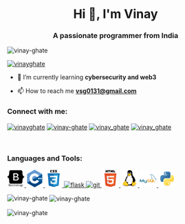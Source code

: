 <h1 align="center">Hi 👋, I'm Vinay</h1>
<h3 align="center">A passionate programmer from India</h3>

<p align="left"> <img src="https://komarev.com/ghpvc/?username=vinay-ghate&label=Profile%20views&color=0e75b6&style=flat" alt="vinay-ghate" /> </p>

<p align="left"> <a href="https://twitter.com/vinayghate" target="blank"><img src="https://img.shields.io/twitter/follow/vinayghate?logo=twitter&style=for-the-badge" alt="vinayghate" /></a> </p>

- 🌱 I’m currently learning **cybersecurity and web3**

- 📫 How to reach me **vsg0131@gmail.com**

<h3 align="left">Connect with me:</h3>
<p align="left">
<a href="https://twitter.com/vinayghate" target="blank"><img align="center" src="https://raw.githubusercontent.com/rahuldkjain/github-profile-readme-generator/master/src/images/icons/Social/twitter.svg" alt="vinayghate" height="30" width="40" /></a>
<a href="https://linkedin.com/in/vinay-ghate" target="blank"><img align="center" src="https://raw.githubusercontent.com/rahuldkjain/github-profile-readme-generator/master/src/images/icons/Social/linked-in-alt.svg" alt="vinay-ghate" height="30" width="40" /></a>
<a href="https://instagram.com/vinay_ghate" target="blank"><img align="center" src="https://raw.githubusercontent.com/rahuldkjain/github-profile-readme-generator/master/src/images/icons/Social/instagram.svg" alt="vinay_ghate" height="30" width="40" /></a>
<a href="https://auth.geeksforgeeks.org/user/vinay_ghate" target="blank"><img align="center" src="https://raw.githubusercontent.com/rahuldkjain/github-profile-readme-generator/master/src/images/icons/Social/geeks-for-geeks.svg" alt="vinay_ghate" height="30" width="40" /></a>
</p>
<br>
<h3 align="left">Languages and Tools:</h3>
<p align="left"> <a href="https://getbootstrap.com" target="_blank" rel="noreferrer"> <img src="https://raw.githubusercontent.com/devicons/devicon/master/icons/bootstrap/bootstrap-plain-wordmark.svg" alt="bootstrap" width="40" height="40"/> </a> <a href="https://www.w3schools.com/cpp/" target="_blank" rel="noreferrer"> <img src="https://raw.githubusercontent.com/devicons/devicon/master/icons/cplusplus/cplusplus-original.svg" alt="cplusplus" width="40" height="40"/> </a> <a href="https://www.w3schools.com/css/" target="_blank" rel="noreferrer"> <img src="https://raw.githubusercontent.com/devicons/devicon/master/icons/css3/css3-original-wordmark.svg" alt="css3" width="40" height="40"/> </a> <a href="https://flask.palletsprojects.com/" target="_blank" rel="noreferrer"> <img src="https://www.vectorlogo.zone/logos/pocoo_flask/pocoo_flask-icon.svg" alt="flask" width="40" height="40"/> </a> <a href="https://git-scm.com/" target="_blank" rel="noreferrer"> <img src="https://www.vectorlogo.zone/logos/git-scm/git-scm-icon.svg" alt="git" width="40" height="40"/> </a> <a href="https://www.w3.org/html/" target="_blank" rel="noreferrer"> <img src="https://raw.githubusercontent.com/devicons/devicon/master/icons/html5/html5-original-wordmark.svg" alt="html5" width="40" height="40"/> </a> <a href="https://www.linux.org/" target="_blank" rel="noreferrer"> <img src="https://raw.githubusercontent.com/devicons/devicon/master/icons/linux/linux-original.svg" alt="linux" width="40" height="40"/> </a> <a href="https://www.mysql.com/" target="_blank" rel="noreferrer"> <img src="https://raw.githubusercontent.com/devicons/devicon/master/icons/mysql/mysql-original-wordmark.svg" alt="mysql" width="40" height="40"/> </a> <a href="https://www.python.org" target="_blank" rel="noreferrer"> <img src="https://raw.githubusercontent.com/devicons/devicon/master/icons/python/python-original.svg" alt="python" width="40" height="40"/> </a> </p>

<p><img align="left" src="https://github-readme-stats.vercel.app/api/top-langs?username=vinay-ghate&show_icons=true&locale=en&layout=compact" alt="vinay-ghate" /></p>

<p>&nbsp;<img align="center" src="https://github-readme-stats.vercel.app/api?username=vinay-ghate&show_icons=true&locale=en" alt="vinay-ghate" /></p>

<p><img align="center" src="https://github-readme-streak-stats.herokuapp.com/?user=vinay-ghate&" alt="vinay-ghate" /></p>
